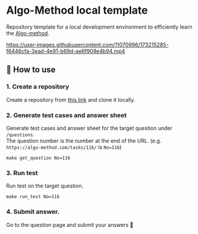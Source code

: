 # Algo-Method local template
Repository template for a local development environment to efficiently learn the [Algo-method](https://algo-method.com/).

https://user-images.githubusercontent.com/11070996/173215285-f6446cfa-3ead-4e91-b69d-ae6f908e4b94.mp4

## 🚀 How to use

### 1. Create a repository
Create a repository from [this link](https://github.com/kawamataryo/algo-method-local-template/generate) and clone it locally.


### 2. Generate test cases and answer sheet
Generate test cases and answer sheet for the target question under `/questions`.  
The question number is the number at the end of the URL. (e.g. `https://algo-method.com/tasks/116/` is `No=116`)

```
make get_question No=116
```

### 3. Run test
 Run test on the target question.

```
make run_test No=116
```

### 4. Submit answer.
Go to the question page and submit your answers 🎉
